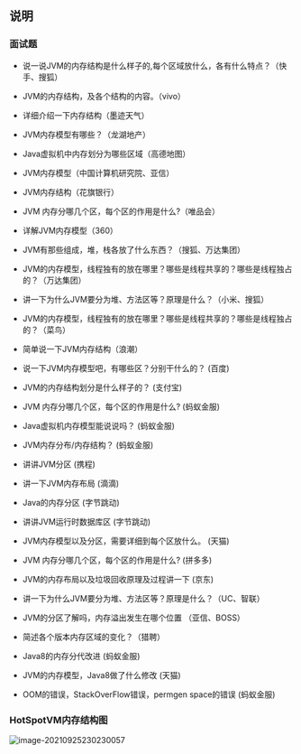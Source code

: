 ## 说明

### 面试题

- 说一说JVM的内存结构是什么样子的,每个区域放什么，各有什么特点？（快手、搜狐）

- JVM的内存结构，及各个结构的内容。（vivo）

- 详细介绍一下内存结构（墨迹天气）

- JVM内存模型有哪些？（龙湖地产）

- Java虚拟机中内存划分为哪些区域（高德地图）

- JVM内存模型（中国计算机研究院、亚信）

- JVM内存结构（花旗银行）

- JVM 内存分哪几个区，每个区的作用是什么?（唯品会）

- 详解JVM内存模型（360）

- JVM有那些组成，堆，栈各放了什么东西？（搜狐、万达集团）

- JVM的内存模型，线程独有的放在哪里？哪些是线程共享的？哪些是线程独占的？（万达集团）

- 讲一下为什么JVM要分为堆、方法区等？原理是什么？（小米、搜狐）

- JVM的内存模型，线程独有的放在哪里？哪些是线程共享的？哪些是线程独占的？（菜鸟）

- 简单说一下JVM内存结构（浪潮）

- 说一下JVM内存模型吧，有哪些区？分别干什么的？ (百度)

- JVM的内存结构划分是什么样子的？ (支付宝)

- JVM 内存分哪几个区，每个区的作用是什么? (蚂蚁金服)

- Java虚拟机内存模型能说说吗？ (蚂蚁金服)

- JVM内存分布/内存结构？ (蚂蚁金服)

- 讲讲JVM分区 (携程)

- 讲一下JVM内存布局 (滴滴)

- Java的内存分区 (字节跳动)

- 讲讲JVM运行时数据库区 (字节跳动)

- JVM内存模型以及分区，需要详细到每个区放什么。 (天猫)

- JVM 内存分哪几个区，每个区的作用是什么? (拼多多)

- JVM的内存布局以及垃圾回收原理及过程讲一下 (京东)
- 讲一下为什么JVM要分为堆、方法区等？原理是什么？（UC、智联）

- JVM的分区了解吗，内存溢出发生在哪个位置 （亚信、BOSS）

- 简述各个版本内存区域的变化？（猎聘）

- Java8的内存分代改进 (蚂蚁金服)

- JVM的内存模型，Java8做了什么修改 (天猫)

- OOM的错误，StackOverFlow错误，permgen space的错误 (蚂蚁金服)

### HotSpotVM内存结构图

![image-20210925230230057](https://gitee.com/joeyooa/data-images/raw/master/node/2021/image-20210925230230057.png)

